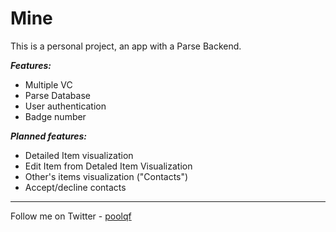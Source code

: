Mine
=========

This is a personal project, an app with a Parse Backend.

***Features:***

* Multiple VC
* Parse Database
* User authentication
* Badge number

***Planned features:***

* Detailed Item visualization
* Edit Item from Detaled Item Visualization
* Other's items visualization ("Contacts")
* Accept/decline contacts

___

Follow me on Twitter - [poolqf](https://twitter.com/poolqf)